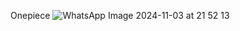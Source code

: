 Onepiece
![WhatsApp Image 2024-11-03 at 21 52 13](https://github.com/user-attachments/assets/aaac9a38-d34d-4057-8481-a9f756034adf)
